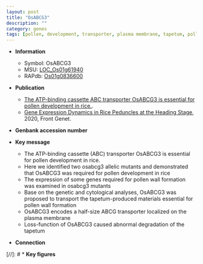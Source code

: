 ```yaml
---
layout: post
title: "OsABCG3"
description: ""
category: genes
tags: [pollen, development, transporter, plasma membrane, tapetum, pollen development, pollen wall]
---
```


* **Information**  
    + Symbol: OsABCG3  
    + MSU: [LOC_Os01g61940](http://rice.plantbiology.msu.edu/cgi-bin/ORF_infopage.cgi?orf=LOC_Os01g61940)  
    + RAPdb: [Os01g0836600](http://rapdb.dna.affrc.go.jp/viewer/gbrowse_details/irgsp1?name=Os01g0836600)  

* **Publication**  
    + [The ATP-binding cassette ABC transporter OsABCG3 is essential for pollen development in rice.](N+Y).
    + [Gene Expression Dynamics in Rice Peduncles at the Heading Stage](http://www.ncbi.nlm.nih.gov/pubmed?term=Gene+Expression+Dynamics+in+Rice+Peduncles+at+the+Heading+Stage%5BTitle%5D), 2020, Front Genet.

* **Genbank accession number**  

* **Key message**  
    + The ATP-binding cassette (ABC) transporter OsABCG3 is essential for pollen development in rice.
    + Here we identified two osabcg3 allelic mutants and demonstrated that OsABCG3 was required for pollen development in rice
    + The expression of some genes required for pollen wall formation was examined in osabcg3 mutants
    + Base on the genetic and cytological analyses, OsABCG3 was proposed to transport the tapetum-produced materials essential for pollen wall formation
    + OsABCG3 encodes a half-size ABCG transporter localized on the plasma membrane
    + Loss-function of OsABCG3 caused abnormal degradation of the tapetum

* **Connection**  

[//]: # * **Key figures**  


